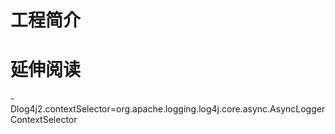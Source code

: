 # 工程简介



# 延伸阅读

-Dlog4j2.contextSelector=org.apache.logging.log4j.core.async.AsyncLoggerContextSelector